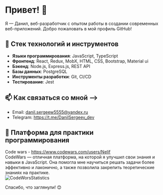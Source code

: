 # Привет! 👋

Я — Данил, веб-разработчик с опытом работы в создании современных веб-приложений. Добро пожаловать в мой профиль GitHub!

## 🔧 Стек технологий и инструментов

- **Языки программирования**: JavaScript, TypeScript
- **Фронтенд**: React, Redux, MobX, HTML, CSS, Bootstrap, Material ui
- **Бэкенд**: Node.js, Express.js, REST API
- **Базы данных**: PostgreSQL
- **Инструменты разработки**: Git, CI/CD
- **Тестирование**: Jest



## 📫 Как связаться со мной -->
- Email: [danil.sergeew5555@yandex.ru](mailto:danil.sergeew5555@yandex.ru) 
- Telegram: https://t.me/DanilSergeev_dev

<!-- ## 📈 Статистика GitHub

![Ваша статистика GitHub](https://github-readme-stats.vercel.app/api?username=DanilSergeev&show_icons=true&theme=radical) -->

<!-- ## 📝 Последние проекты

- [Название проекта 1](ссылка_на_проект) - краткое описание -->

## 🚩 Платформа для практики программирования
Code wars - https://www.codewars.com/users/Nelif<br>
CodeWars — отличная платформа, на которой я улучшил свои знания и навыки в JavaScript. Она помогла мне научиться решать задачи более эффективно и лаконично, а также позволила закрепить теоретические знаниях на практике.<br>
![CodeWorsStatistics](https://www.codewars.com/users/Nelif/badges/micro)

Спасибо, что заглянули! 😊
